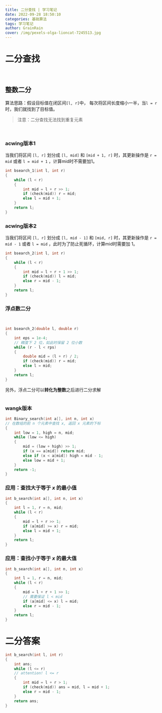 ```yaml
---
title: 二分查找 | 学习笔记
date: 2022-09-28 18:50:10
categories: 基础算法
tags: 学习笔记
author: GrainRain
cover: /img/pexels-olga-lioncat-7245513.jpg
---
```


# 二分查找

<br>

## 整数二分

算法思路：假设目标值在闭区间`[l, r]`中， 每次将区间长度缩小一半，当`l = r`时，我们就找到了目标值。

> 注意：二分查找无法找到重复元素

<br>

### acwing版本1
当我们将区间 `[l, r]` 划分成 `[l, mid]` 和 `[mid + 1, r]` 时，其更新操作是 `r = mid` 或者 `l = mid + 1` ，计算mid时不需要加1。

```cpp
int bsearch_1(int l, int r)
{
    while (l < r)
    {
        int mid = l + r >> 1;
        if (check(mid)) r = mid;
        else l = mid + 1;
    }
    return l;
}
```

### acwing版本2

当我们将区间 `[l, r]` 划分成 `[l, mid - 1]` 和 `[mid, r]` 时，其更新操作是 `r = mid - 1` 或者 `l = mid` ，此时为了防止死循环，计算mid时需要加 $1$。

```cpp
int bsearch_2(int l, int r)
{
    while (l < r)
    {
        int mid = l + r + 1 >> 1;
        if (check(mid)) l = mid;
        else r = mid - 1;   
    }
    return l;
}
```

### 浮点数二分

<br>

```cpp
int bsearch_2(double l, double r)
{
    int eps = 1e-4;
    // 精度下 2 位，如此时保留 2 位小数
    while (r - l < rps)
    {
        double mid = (l + r) / 2;
        if (check(mid)) r = mid;
        else l = mid;
    }
    return l;
}
```

另外，浮点二分可以**转化为整数**之后进行二分求解

```cpp

```

### wangk版本

```cpp
int Binary_search(int a[], int n, int x)
// 在数组的前 n 个元素中查找 x, 返回 x 元素的下标
{
    int low = 1, high = n, mid;
    while (low <= high)
    {
        mid = (low + high) >> 1;
        if (x == a[mid]) return mid;
        else if (x < a[mid]) high = mid - 1;
        else low = mid + 1;
    }
    return -1;
}
```

### 应用：查找大于等于 $x$ 的最小值

```cpp
int b_search(int a[], int n, int x)
{
    int l = 1, r = n, mid;
    while (l < r)
    {
        mid = l + r >> 1;
        if (a[mid] >= x) r = mid;
        else l = mid + 1;
    }
    return l;
}
```

### 应用：查找小于等于 $x$ 的最大值

```cpp
int b_search(int a[], int n, int x)
{
    int l = 1, r = n, mid;
    while (l < r)
    {
        mid = l + r + 1 >> 1;
        // 需要保证 l < mid
        if (a[mid] <= x) l = mid;
        else r = mid - 1;
    }
    return l;
}
```

# 二分答案

```cpp
int b_search(int l, int r)
{
    int ans;
    while (l <= r)
    // attention! l <= r
    {
        int mid = l + r > 1;
        if (check(mid)) ans = mid, l = mid + 1;
        else r = mid - 1;
    }
    return ans;
}
```